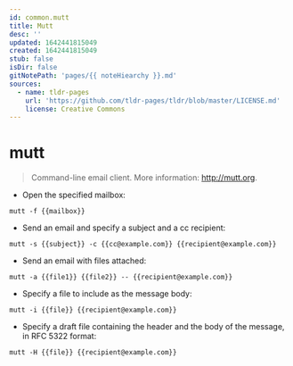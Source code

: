 ```yaml
---
id: common.mutt
title: Mutt
desc: ''
updated: 1642441815049
created: 1642441815049
stub: false
isDir: false
gitNotePath: 'pages/{{ noteHiearchy }}.md'
sources:
  - name: tldr-pages
    url: 'https://github.com/tldr-pages/tldr/blob/master/LICENSE.md'
    license: Creative Commons
---
```

# mutt

> Command-line email client.
> More information: <http://mutt.org>.

- Open the specified mailbox:

`mutt -f {{mailbox}}`

- Send an email and specify a subject and a cc recipient:

`mutt -s {{subject}} -c {{cc@example.com}} {{recipient@example.com}}`

- Send an email with files attached:

`mutt -a {{file1}} {{file2}} -- {{recipient@example.com}}`

- Specify a file to include as the message body:

`mutt -i {{file}} {{recipient@example.com}}`

- Specify a draft file containing the header and the body of the message, in RFC 5322 format:

`mutt -H {{file}} {{recipient@example.com}}`

